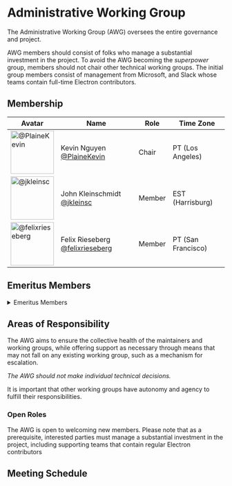 # Administrative Working Group

The Administrative Working Group (AWG) oversees the entire governance and project.

AWG members should consist of folks who manage a substantial investment in the project.
To avoid the AWG becoming the _superpower_ group,
members should not chair other technical working groups.
The initial group members consist of management from Microsoft, and Slack whose teams contain full-time Electron contributors.

## Membership

| Avatar | Name | Role | Time Zone |
| -------------------------------------------|----------------------|----------------------------| -------- |
| <img src="https://github.com/PlaineKevin.png" width=100 alt="@PlaineKevin">  | Kevin Nguyen [@PlaineKevin](https://github.com/PlaineKevin) | Chair | PT (Los Angeles) |
| <img src="https://github.com/jkleinsc.png" width=100 alt="@jkleinsc">  | John Kleinschmidt [@jkleinsc](https://github.com/jkleinsc) | Member | EST (Harrisburg) |
  | <img src="https://github.com/felixrieseberg.png" width=100 alt="@felixrieseberg"> | Felix Rieseberg [@felixrieseberg](https://github.com/felixrieseberg) | Member | PT (San Francisco) |

## Emeritus Members

<details>
  <summary>Emeritus Members</summary>

  | Avatar | Name | Role | Time Zone |
  | -------------------------------------------|----------------------|----------------------------| -------- |
  | <img src="https://github.com/groundwater.png" width=100 alt="@groundwater"> | Jacob Groundwater [@groundwater](https://github.com/groundwater) | Member | PT (San Francisco) |
  | <img src="https://github.com/mgc.png" width=100 alt="@mgc">  | Matt Crocker [@mgc](https://github.com/mgc) | **Chair** | PT (San Francisco) |
  | <img src="https://github.com/molant.png" width=100 alt="@molant">  | Antón Molleda [@molant](https://github.com/molant) | Member | PST (Seattle) |
  | <img src="https://github.com/deanihansen.png" width=100 alt="@deanihansen">  | Deani Hansen [@deanihansen](https://github.com/deanihansen) | Member | PST (Vancouver) |

</details>

## Areas of Responsibility

The AWG aims to ensure the collective health of the maintainers and working groups, while offering support as necessary through means that may not fall on any existing working group, such as a mechanism for escalation.

_The AWG should not make individual technical decisions._

It is important that other working groups have autonomy and agency to fulfill their responsibilities.

### Open Roles

The AWG is open to welcoming new members. Please note that as a prerequisite, interested parties must manage a substantial investment in the project, including supporting teams that contain regular Electron contributors

## Meeting Schedule
